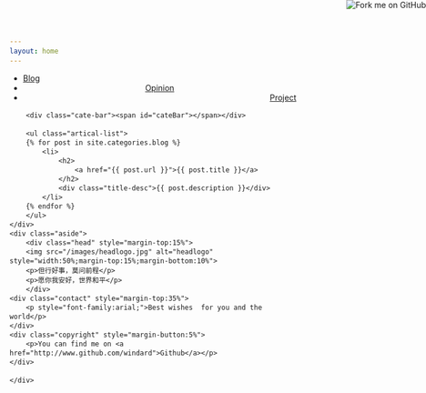 ```yaml
---
layout: home
---
```


<div class="index-content blog">
    <div class="section">
        <ul class="artical-cate">
            <li class="on"><a href="/"><span>Blog</span></a></li>
            <li style="text-align:center"><a href="/opinion"><span>Opinion</span></a></li>
            <li style="text-align:right"><a href="/project"><span>Project</span></a></li>
        </ul>

        <div class="cate-bar"><span id="cateBar"></span></div>

        <ul class="artical-list">
        {% for post in site.categories.blog %}
            <li>
                <h2>
                    <a href="{{ post.url }}">{{ post.title }}</a>
                </h2>
                <div class="title-desc">{{ post.description }}</div>
            </li>
        {% endfor %}
        </ul>
    </div>
    <div class="aside">
        <div class="head" style="margin-top:15%">
        <img src="/images/headlogo.jpg" alt="headlogo" style="width:50%;margin-top:15%;margin-bottom:10%">
        <p>但行好事，莫问前程</p>
        <p>愿你我安好，世界和平</p>
        </div>
	<div class="contact" style="margin-top:35%">
        <p style="font-family:arial;">Best wishes  for you and the world</p>
	</div>
	<div class="copyright" style="margin-button:5%">
		<p>You can find me on <a href="http://www.github.com/windard">Github</a></p>
	</div>

    </div>
</div>

<a href="http://github.com/windard" class="forkme"><img id="github_url"  style="position: absolute; top: 0; right: 0; border: 0;" src="https://s3.amazonaws.com/github/ribbons/forkme_right_red_aa0000.png" alt="Fork me on GitHub" /></a>
